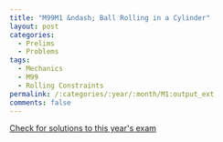 ```yaml
---
title: "M99M1 &ndash; Ball Rolling in a Cylinder"
layout: post
categories:
  - Prelims
  - Problems
tags:
  - Mechanics
  - M99
  - Rolling Constraints
permalink: /:categories/:year/:month/M1:output_ext
comments: false
---
```

<object data="1999M1M.pdf" type="application/pdf" width="100%" height="500"></object>
<div class="message"><a href='https://princetonprelim.com/prelim/3/'>Check for solutions to this year's exam</a></div>